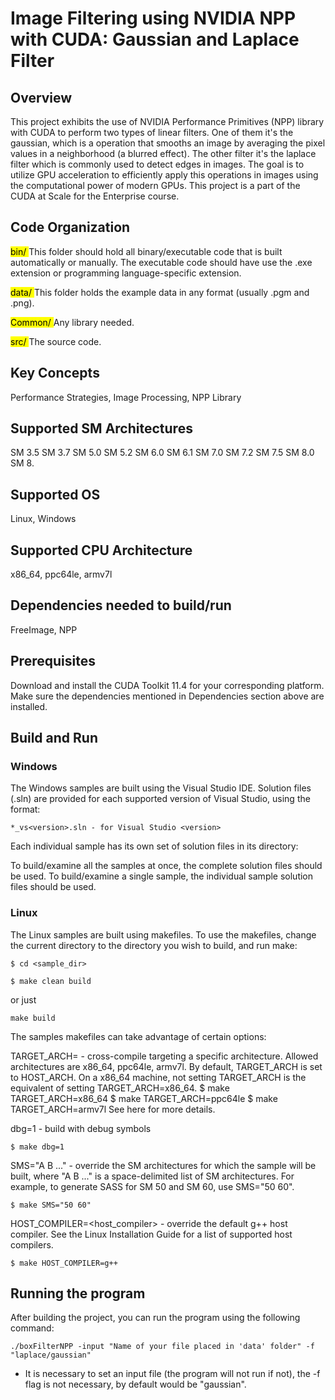 # Image Filtering using NVIDIA NPP with CUDA: Gaussian and Laplace Filter

## Overview
This project exhibits the use of NVIDIA Performance Primitives (NPP) library with CUDA to perform two types of linear filters. One of them it's the gaussian, which is a operation that smooths an image by averaging the pixel values in a neighborhood (a blurred effect). The other filter it's the laplace filter which is commonly used to detect edges in images. The goal is to utilize GPU acceleration to efficiently apply this operations in images using the computational power of modern GPUs. This project is a part of the CUDA at Scale for the Enterprise course.

## Code Organization
<mark> bin/  </mark> This folder should hold all binary/executable code that is built automatically or manually. 
The executable code should have use the .exe extension or programming language-specific extension.

<mark> data/ </mark> This folder holds the example data in any format (usually .pgm and .png).

<mark> Common/ </mark> Any library needed.

<mark> src/ </mark> The source code.

## Key Concepts
Performance Strategies, Image Processing, NPP Library

## Supported SM Architectures 
SM 3.5 SM 3.7 SM 5.0 SM 5.2 SM 6.0 SM 6.1 SM 7.0 SM 7.2 SM 7.5 SM 8.0 SM 8.

## Supported OS
Linux, Windows

## Supported CPU Architecture
x86_64, ppc64le, armv7l

## Dependencies needed to build/run
FreeImage, NPP

## Prerequisites
Download and install the CUDA Toolkit 11.4 for your corresponding platform. Make sure the dependencies mentioned in Dependencies section above are installed.

## Build and Run
### Windows
The Windows samples are built using the Visual Studio IDE. Solution files (.sln) are provided for each supported version of Visual Studio, using the format:

`*_vs<version>.sln - for Visual Studio <version>`

Each individual sample has its own set of solution files in its directory:

To build/examine all the samples at once, the complete solution files should be used. To build/examine a single sample, the individual sample solution files should be used.

### Linux
The Linux samples are built using makefiles. To use the makefiles, change the current directory to the directory you wish to build, and run make:

`$ cd <sample_dir>`

`$ make clean build` 

or just 

`make build`

The samples makefiles can take advantage of certain options:

TARGET_ARCH= - cross-compile targeting a specific architecture. Allowed architectures are x86_64, ppc64le, armv7l. By default, TARGET_ARCH is set to HOST_ARCH. On a x86_64 machine, not setting TARGET_ARCH is the equivalent of setting TARGET_ARCH=x86_64.
$ make TARGET_ARCH=x86_64
$ make TARGET_ARCH=ppc64le
$ make TARGET_ARCH=armv7l
See here for more details.

dbg=1 - build with debug symbols

`$ make dbg=1`

SMS="A B ..." - override the SM architectures for which the sample will be built, where "A B ..." is a space-delimited list of SM architectures. For example, to generate SASS for SM 50 and SM 60, use SMS="50 60".

`$ make SMS="50 60"`

HOST_COMPILER=<host_compiler> - override the default g++ host compiler. See the Linux Installation Guide for a list of supported host compilers.

`$ make HOST_COMPILER=g++`

## Running the program
After building the project, you can run the program using the following command:

`./boxFilterNPP -input "Name of your file placed in 'data' folder" -f "laplace/gaussian"`

* It is necessary to set an input file (the program will not run if not), the -f flag is not necessary, by default would be "gaussian".
